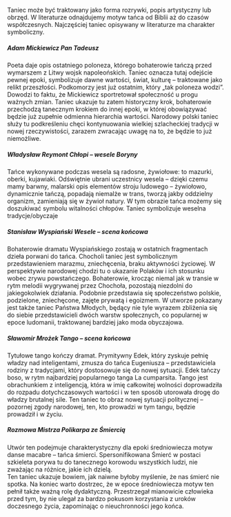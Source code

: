 Taniec może być traktowany jako forma rozrywki, popis artystyczny lub obrzęd. W literaturze odnajdujemy motyw tańca od Biblii aż do czasów współczesnych. Najczęściej taniec opisywany w literaturze ma charakter symboliczny.  

##### Adam Mickiewicz Pan Tadeusz  
Poeta daje opis ostatniego poloneza, którego bohaterowie tańczą przed wymarszem z Litwy wojsk napoleońskich. Taniec oznacza tutaj odejście pewnej epoki, symbolizuje dawne wartości, świat, kulturę – traktowane jako relikt przeszłości. Podkomorzy jest już ostatnim, który „tak poloneza wodzi”. Dowodzi to faktu, że Mickiewicz sportretował społeczność u progu ważnych zmian. Taniec ukazuje tu zatem historyczny krok, bohaterowie przechodzą tanecznym krokiem do innej epoki, w której obowiązywać będzie już zupełnie odmienna hierarchia wartości. Narodowy polski taniec służy tu podkreśleniu chęci kontynuowania wielkiej szlacheckiej tradycji w nowej rzeczywistości, zarazem zwracając uwagę na to, że będzie to już niemożliwe.  

##### Władysław Reymont Chłopi – wesele Boryny  
Tańce wykonywane podczas wesela są radosne, żywiołowe: to mazurki, oberki, kujawiaki. Odświętnie ubrani uczestnicy wesela – dzięki czemu mamy barwny, malarski opis elementów stroju ludowego – żywiołowo, dynamicznie tańczą, popadają niemalże w trans, tworzą jakby oddzielny organizm, zamieniają się w żywioł natury. W tym obrazie tańca możemy się doszukiwać symbolu witalności chłopów. Taniec symbolizuje weselna tradycje/obyczaje  

##### Stanisław Wyspiański Wesele – scena końcowa  
Bohaterowie dramatu Wyspiańskiego zostają w ostatnich fragmentach dzieła porwani do tańca. Chocholi taniec jest symbolicznym przedstawieniem marazmu, zniechęcenia, braku aktywności życiowej. W perspektywie narodowej chodzi tu o ukazanie Polaków i ich stosunku wobec zrywu powstańczego. Bohaterowie, krocząc niemal jak w transie w rytm melodii wygrywanej przez Chochoła, pozostają niezdolni do jakiegokolwiek działania. Podobnie przedstawia się społeczeństwo polskie, podzielone, zniechęcone, zajęte prywatą i egoizmem. W utworze pokazany jest także taniec Państwa Młodych, będący nie tyle wyrazem zbliżenia się do siebie przedstawicieli dwóch warstw społecznych, co popularnej w epoce ludomanii, traktowanej bardziej jako moda obyczajowa.  

##### Sławomir Mrożek Tango – scena końcowa
Tytułowe tango kończy dramat. Prymitywny Edek, który zyskuje pełnię władzy nad inteligentami, zmusza do tańca Eugeniusza – przedstawiciela rodziny z tradycjami, który dostosowuje się do nowej sytuacji. Edek tańczy boso, w rytm najbardziej popularnego tanga La cumparsita. Tango jest obrachunkiem z inteligencją, która w imię całkowitej wolności doprowadziła do rozpadu dotychczasowych wartości i w ten sposób utorowała drogę do władzy brutalnej sile. Ten taniec to obraz nowej sytuacji politycznej – pozornej zgody narodowej, ten, kto prowadzi w tym tangu, będzie prowadził i w życiu.  

##### Rozmowa Mistrza Polikarpa ze Śmiercią  
Utwór ten podejmuje charakterystyczny dla epoki średniowiecza motyw danse macabre – tańca śmierci. Spersonifikowana Śmierć w postaci szkieleta porywa tu do tanecznego korowodu wszystkich ludzi, nie zważając na różnice, jakie ich dzielą.  
Ten taniec ukazuje bowiem, jak naiwne byłoby myślenie, że nas śmierć nie spotka. Na koniec warto dostrzec, że w epoce średniowiecza motyw ten pełnił także ważną rolę dydaktyczną. Przestrzegał mianowicie człowieka przed tym, by nie ulegał za bardzo pokusom korzystania z uroków doczesnego życia, zapominając o nieuchronności jego końca.